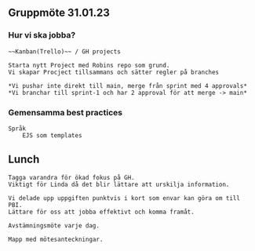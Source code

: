 ## Gruppmöte 31.01.23

### Hur vi ska jobba?
       
    ~~Kanban(Trello)~~ / GH projects 

    Starta nytt Project med Robins repo som grund.
    Vi skapar Procject tillsammans och sätter regler på branches
                
    *Vi pushar inte direkt till main, merge från sprint med 4 approvals*
    *Vi branchar till sprint-1 och har 2 approval för att merge -> main*

### Gemensamma best practices

    Språk
        EJS som templates

## Lunch

    Tagga varandra för ökad fokus på GH. 
    Viktigt för Linda då det blir lättare att urskilja information.

    Vi delade upp uppgiften punktvis i kort som envar kan göra om till PBI.
    Lättare för oss att jobba effektivt och komma framåt.

    Avstämningsmöte varje dag.

    Mapp med mötesanteckningar.